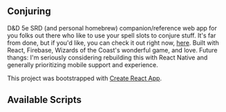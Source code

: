 ## Conjuring

D&D 5e SRD (and personal homebrew) companion/reference web app for you folks out there who like to use your spell slots to conjure stuff.
It's far from done, but if you'd like, you can check it out right now, [here](https://conjuring-2b5a2.firebaseapp.com).
Built with React, Firebase, Wizards of the Coast's wonderful game, and love.
Future thangs:
I'm seriously considering rebuilding this with React Native and generally prioritizing mobile support and experience.

This project was bootstrapped with [Create React App](https://github.com/facebook/create-react-app).

## Available Scripts
